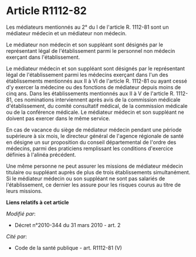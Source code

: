 # Article R1112-82

Les médiateurs mentionnés au 2° du I de l'article R. 1112-81 sont un médiateur médecin et un médiateur non médecin. 

Le médiateur non médecin et son suppléant sont désignés par le représentant légal de l'établissement parmi le personnel non
médecin exerçant dans l'établissement. 

Le médiateur médecin et son suppléant sont désignés par le représentant légal de l'établissement parmi les médecins exerçant
dans l'un des établissements mentionnés aux II à VI de l'article R. 1112-81 ou ayant cessé d'y exercer la médecine ou des
fonctions de médiateur depuis moins de cinq ans. Dans les établissements mentionnés aux II à V de l'article R. 1112-81, ces
nominations interviennent après avis de la commission médicale d'établissement, du comité consultatif médical, de la
commission médicale ou de la conférence médicale. Le médiateur médecin et son suppléant ne doivent pas exercer dans le même
service. 

En cas de vacance du siège de médiateur médecin pendant une période supérieure à six mois, le directeur général de l'agence
régionale de santé en désigne un sur proposition du conseil départemental de l'ordre des médecins, parmi des praticiens
remplissant les conditions d'exercice définies à l'alinéa précédent. 

Une même personne ne peut assurer les missions de médiateur médecin titulaire ou suppléant auprès de plus de trois
établissements simultanément. Si le médiateur médecin ou son suppléant ne sont pas salariés de l'établissement, ce dernier
les assure pour les risques courus au titre de leurs missions.

**Liens relatifs à cet article**

_Modifié par_:

  - Décret n°2010-344 du 31 mars 2010 - art. 2

_Cité par_:

  - Code de la santé publique - art. R1112-81 (V)

